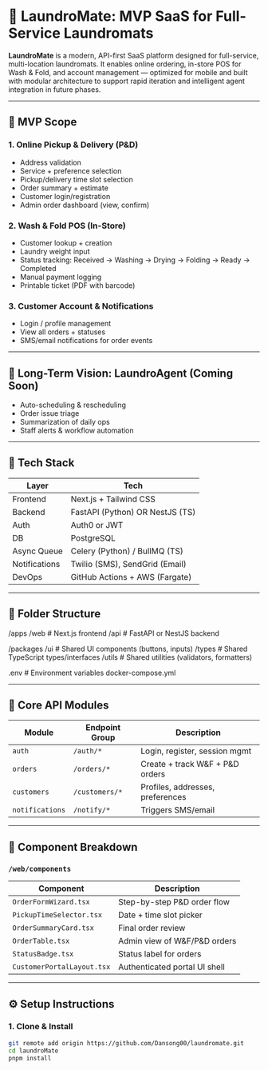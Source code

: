 # 🧺 LaundroMate: MVP SaaS for Full-Service Laundromats

**LaundroMate** is a modern, API-first SaaS platform designed for full-service, multi-location laundromats. It enables online ordering, in-store POS for Wash & Fold, and account management — optimized for mobile and built with modular architecture to support rapid iteration and intelligent agent integration in future phases.

---

## 🚀 MVP Scope

### 1. Online Pickup & Delivery (P&D)

- Address validation
- Service + preference selection
- Pickup/delivery time slot selection
- Order summary + estimate
- Customer login/registration
- Admin order dashboard (view, confirm)

### 2. Wash & Fold POS (In-Store)

- Customer lookup + creation
- Laundry weight input
- Status tracking: Received → Washing → Drying → Folding → Ready → Completed
- Manual payment logging
- Printable ticket (PDF with barcode)

### 3. Customer Account & Notifications

- Login / profile management
- View all orders + statuses
- SMS/email notifications for order events

---

## 🧠 Long-Term Vision: LaundroAgent (Coming Soon)

- Auto-scheduling & rescheduling
- Order issue triage
- Summarization of daily ops
- Staff alerts & workflow automation

---

## 🧱 Tech Stack

| Layer         | Tech                            |
| ------------- | ------------------------------- |
| Frontend      | Next.js + Tailwind CSS          |
| Backend       | FastAPI (Python) OR NestJS (TS) |
| Auth          | Auth0 or JWT                    |
| DB            | PostgreSQL                      |
| Async Queue   | Celery (Python) / BullMQ (TS)   |
| Notifications | Twilio (SMS), SendGrid (Email)  |
| DevOps        | GitHub Actions + AWS (Fargate)  |

---

## 📁 Folder Structure

/apps
/web # Next.js frontend
/api # FastAPI or NestJS backend

/packages
/ui # Shared UI components (buttons, inputs)
/types # Shared TypeScript types/interfaces
/utils # Shared utilities (validators, formatters)

.env # Environment variables
docker-compose.yml

---

## 🧩 Core API Modules

| Module          | Endpoint Group | Description                      |
| --------------- | -------------- | -------------------------------- |
| `auth`          | `/auth/*`      | Login, register, session mgmt    |
| `orders`        | `/orders/*`    | Create + track W&F + P&D orders  |
| `customers`     | `/customers/*` | Profiles, addresses, preferences |
| `notifications` | `/notify/*`    | Triggers SMS/email               |

---

## 🧱 Component Breakdown

### `/web/components`

| Component                  | Description                   |
| -------------------------- | ----------------------------- |
| `OrderFormWizard.tsx`      | Step-by-step P&D order flow   |
| `PickupTimeSelector.tsx`   | Date + time slot picker       |
| `OrderSummaryCard.tsx`     | Final order review            |
| `OrderTable.tsx`           | Admin view of W&F/P&D orders  |
| `StatusBadge.tsx`          | Status label for orders       |
| `CustomerPortalLayout.tsx` | Authenticated portal UI shell |

---

## ⚙️ Setup Instructions

### 1. Clone & Install

```bash
git remote add origin https://github.com/Dansong00/laundromate.git
cd laundroMate
pnpm install
```
